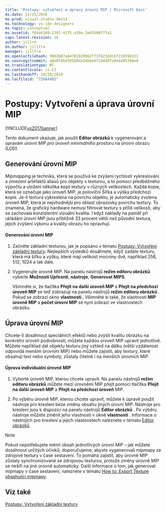```yaml
---
title: 'Postupy: vytváření a úpravy úrovní MIP | Microsoft Docs'
ms.date: 11/15/2016
ms.prod: visual-studio-dev14
ms.technology: vs-ide-designers
ms.topic: conceptual
ms.assetid: f64d4369-2307-4175-a39a-2e45506f7fa1
caps.latest.revision: 16
author: jillre
ms.author: jillfra
manager: jillfra
ms.openlocfilehash: 99d2b07a64781929962ff37823ddcbf219598331
ms.sourcegitcommit: a8e8f4bd5d508da34bbe9f2d4d9fa94da0539de0
ms.translationtype: MT
ms.contentlocale: cs-CZ
ms.lasthandoff: 10/19/2019
ms.locfileid: "72664483"
---
```

# <a name="how-to-create-and-modify-mip-levels"></a>Postupy: Vytvoření a úprava úrovní MIP
[!INCLUDE[vs2017banner](../includes/vs2017banner.md)]

Tento dokument ukazuje, jak použít **Editor obrázků** k vygenerování a úpravám *úrovní MIP pro úroveň minimálního* prostoru na úrovni obrazu (LOD).

## <a name="generating-mip-levels"></a>Generování úrovní MIP
 *Mipmapping* je technika, která se používá ke zvýšení rychlosti vykreslování a omezení artefaktů aliasů pro objekty s texturou, a to pomocí předběžného výpočtu a uložení několika kopií textury v různých velikostech. Každá kopie, která se označuje jako úroveň MIP, je poloviční Šířka a výška předchozí kopie. Je-li textura vykreslena na povrchu objektu, je automaticky zvolena úroveň MIP, která je nejvhodnější pro oblast obrazovky povrchu textury. To znamená, že grafický hardware nemusí filtrovat textury s příliš velikostí, aby se zachovala konzistentní vizuální kvalita. I když náklady na paměť při ukládání úrovní MIP jsou přibližně 33 procent větší než původní textura, jejich zvýšení výkonu a kvality obrazu ho opravňují.

#### <a name="to-generate-mip-levels"></a>Generování úrovní MIP

1. Začněte základní texturou, jak je popsáno v tématu [Postupy: Vytvoření základní textury](../designers/how-to-create-a-basic-texture.md). Nejlepších výsledků dosáhnete, když zadáte texturu, která má šířku a výšku, které mají velikost mocniny dvě, například 256, 512, 1024 a tak dále.

2. Vygenerujte úrovně MIP. Na panelu nástrojů **režim editoru obrázků** vyberte **Možnosti Upřesnit**, **nástroje**, **Generovat MIPS**.

     Všimněte si, že tlačítka **Přejít na další úroveň MIP** a **Přejít na předchozí úroveň MIP** se teď zobrazují na panelu nástrojů **režim editoru obrázků** . Pokud se zobrazí okno **vlastnosti** , Všimněte si také, že vlastnosti **MIP úrovně MIP** a **počet úrovní MIP** se nyní zobrazí ve vlastnostech obrázku.

## <a name="modifying-mip-levels"></a>Úprava úrovní MIP
 Chcete-li dosáhnout speciálních efektů nebo zvýšit kvalitu obrázku na konkrétní úroveň podrobností, můžete každou úroveň MIP upravit jednotlivě. Můžete například dát objektu texturu jiný vzhled na dálku (větší vzdálenost odpovídá menším úrovním MIP) nebo můžete zajistit, aby textury, které obsahují text nebo symboly, zůstaly čitelné i na menších úrovních MIP.

#### <a name="to-modify-an-individual-mip-level"></a>Úprava individuální úrovně MIP

1. Vyberte úroveň MIP, kterou chcete upravit. Na panelu nástrojů **režim editoru obrázků** můžete mezi úrovněmi MIP přejít pomocí tlačítka **Přejít na další úroveň MIP** a **Přejít na předchozí úroveň** MIP.

2. Po výběru úrovně MIP, kterou chcete upravit, můžete k úpravě použít nástroje pro kreslení beze změny obsahu jiných úrovní MIP. Nástroje pro kreslení jsou k dispozici na panelu nástrojů **Editor obrázků** . Po výběru nástroje můžete změnit jeho vlastnosti v okně **vlastnosti** . Informace o nástrojích pro kreslení a jejich vlastnostech naleznete v tématu [Editor obrázků](../designers/image-editor.md).

> [!NOTE]
> Pokud nepotřebujete měnit obsah jednotlivých úrovní MIP – jak můžete dosáhnout určitých účinků, doporučujeme, abyste vygenerovali mipmapy ze zdrojové textury v čase sestavení. To pomáhá zajistit, aby úrovně MIP zůstaly synchronizované se zdrojovou texturou, protože změny úrovně MIP se nešíří na jiné úrovně automaticky. Další informace o tom, jak generovat mipmapy v čase sestavení, naleznete v tématu [How to: Export Texture obsahující mipmapy](../designers/how-to-export-a-texture-that-contains-mipmaps.md).

## <a name="see-also"></a>Viz také
 [Postupy: Vytvoření základní textury](../designers/how-to-create-a-basic-texture.md)
